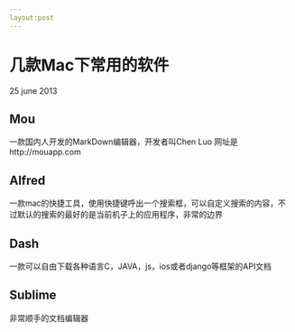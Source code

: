 ```yaml
---
layout:post
---
```

几款Mac下常用的软件
==================

<p class="meta">25 june 2013</p>

Mou
------------------
一款国内人开发的MarkDown编辑器，开发者叫Chen Luo
网址是http://mouapp.com

Alfred
------------------
一款mac的快捷工具，使用快捷键呼出一个搜索框，可以自定义搜索的内容，不过默认的搜索的最好的是当前机子上的应用程序，非常的边界

Dash
-------------------
一款可以自由下载各种语言C，JAVA，js，ios或者django等框架的API文档

Sublime
------------------
非常顺手的文档编辑器